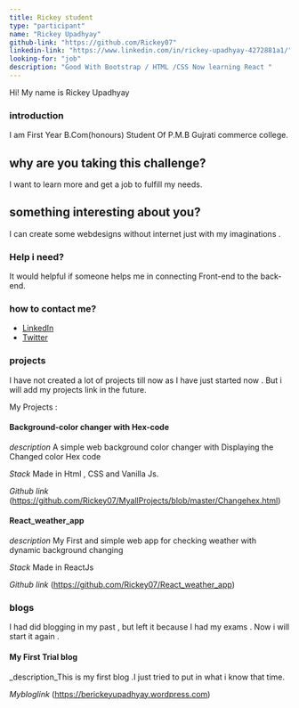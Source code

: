 ```yaml
---
title: Rickey student
type: "participant"
name: "Rickey Upadhyay"
github-link: "https://github.com/Rickey07"
linkedin-link: "https://www.linkedin.com/in/rickey-upadhyay-4272881a1/"
looking-for: "job"
description: "Good With Bootstrap / HTML /CSS Now learning React "
---
```


Hi! My name is Rickey Upadhyay

### introduction

I am First Year B.Com(honours) Student Of P.M.B Gujrati commerce college.

## why are you taking this challenge?

I want to learn more and get a job to fulfill my needs.

## something interesting about you?

I can create some  webdesigns without internet just with my imaginations .

### Help i need?
It would helpful if someone helps me in connecting Front-end to the back-end.

### how to contact me?

- [LinkedIn](https://www.linkedin.com/in/rickey-upadhyay-4272881a1/)
- [Twitter](https://www.Twitter.com/Rickey81873836)

### projects

I have not created a lot of projects till now as I have just started now . But i will add my projects link in the future.

My Projects :

#### Background-color changer with Hex-code 

_description_ A simple web background color changer with Displaying the Changed color Hex code 

_Stack_ Made in Html , CSS and Vanilla Js.

_Github link_ (https://github.com/Rickey07/MyallProjects/blob/master/Changehex.html)

#### React_weather_app

_description_ My First and simple web app for checking weather with dynamic background changing 

_Stack_ Made in ReactJs 

_Github link_ (https://github.com/Rickey07/React_weather_app)

### blogs

I had did blogging in my past , but left it because I had my exams . Now i will start it again .

#### My First Trial blog 

_description_This is my first blog .I just tried to put in what i know that time.

_Mybloglink_ (https://berickeyupadhyay.wordpress.com)


